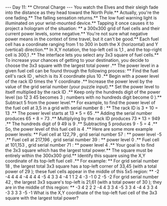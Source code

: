 --- Day 11: ** Chronal Charge ---
You watch the Elves and their sleigh fade into the distance as they head toward the North Pole.**
Actually, you're the one fading.** The
falling sensation
returns.**
The low fuel warning light is illuminated on your wrist-mounted device.** Tapping it once causes it to project a hologram of the situation: ** a
300x300
grid of fuel cells and their current power levels, some negative.** You're not sure what negative power means in the context of time travel, but it can't be good.**
Each fuel cell has a coordinate ranging
from 1 to 300
in both the X (horizontal) and Y (vertical) direction.**  In
X,Y
notation, the top-left cell is
1,1
, and the top-right cell is
300,1
.**
The interface lets you select
any 3x3 square
of fuel cells.** To increase your chances of getting to your destination, you decide to choose the 3x3 square with the
largest total power
.**
The power level in a given fuel cell can be found through the following process: **
Find the fuel cell's
rack ID
, which is its
X coordinate plus 10
.**
Begin with a power level of the
rack ID
times the
Y coordinate
.**
Increase the power level by the value of the
grid serial number
(your puzzle input).**
Set the power level to itself multiplied by the
rack ID
.**
Keep only the
hundreds digit
of the power level (so
12
3
45
becomes
3
; numbers with no hundreds digit become
0
).**
Subtract 5
from the power level.**
For example, to find the power level of the fuel cell at
3,5
in a grid with serial number
8
: **
The rack ID is
3 + 10 =
13
.**
The power level starts at
13 * 5 =
65
.**
Adding the serial number produces
65 + 8 =
73
.**
Multiplying by the rack ID produces
73 * 13 =
949
.**
The hundreds digit of
9
49
is
9
.**
Subtracting 5 produces
9 - 5 =
4
.**
So, the power level of this fuel cell is
4
.**
Here are some more example power levels: **
Fuel cell at
122,79
, grid serial number
57
: ** power level
-5
.**
Fuel cell at
217,196
, grid serial number
39
: ** power level
0
.**
Fuel cell at
101,153
, grid serial number
71
: ** power level
4
.**
Your goal is to find the 3x3 square which has the largest total power.** The square must be entirely within the 300x300 grid.** Identify this square using the
X,Y
coordinate of its
top-left fuel cell
.** For example: **
For grid serial number
18
, the largest total 3x3 square has a top-left corner of
33,45
(with a total power of
29
); these fuel cells appear in the middle of this 5x5 region: **
-2  -4   4   4   4
-4
4   4   4
-5
 4
3   3   4
-4
 1
1   2   4
-3
-1   0   2  -5  -2
For grid serial number
42
, the largest 3x3 square's top-left is
21,61
(with a total power of
30
); they are in the middle of this region: **
-3   4   2   2   2
-4
4   3   3
4
-5
3   3   4
-4
 4
3   3   4
-3
 3   3   3  -5  -1
What is the
X,Y
coordinate of the top-left fuel cell of the 3x3 square with the largest total power?

